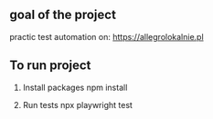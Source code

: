## goal of the project
practic test automation on:
https://allegrolokalnie.pl

## To run project
1. Install packages
npm install

2. Run tests
npx playwright test